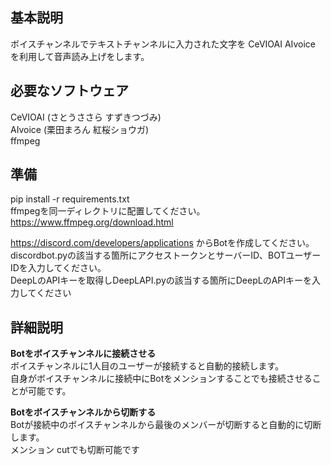 ## 基本説明
ボイスチャンネルでテキストチャンネルに入力された文字を CeVIOAI AIvoice を利用して音声読み上げをします。<br>

## 必要なソフトウェア
CeVIOAI (さとうささら すずきつづみ)<br>
AIvoice (栗田まろん 紅桜ショウガ)<br>
ffmpeg<br>

## 準備
pip install -r requirements.txt<br>
ffmpegを同一ディレクトリに配置してください。
<https://www.ffmpeg.org/download.html>

<https://discord.com/developers/applications>
からBotを作成してください。<br>
discordbot.pyの該当する箇所にアクセストークンとサーバーID、BOTユーザーIDを入力してください。<br>
DeepLのAPIキーを取得しDeepLAPI.pyの該当する箇所にDeepLのAPIキーを入力してください<br>

## 詳細説明<br>
**Botをボイスチャンネルに接続させる**<br>
ボイスチャンネルに1人目のユーザーが接続すると自動的接続します。<br>
自身がボイスチャンネルに接続中にBotをメンションすることでも接続させることが可能です。<br>

**Botをボイスチャンネルから切断する**<br>
Botが接続中のボイスチャンネルから最後のメンバーが切断すると自動的に切断します。<br>
メンション cutでも切断可能です<br>
